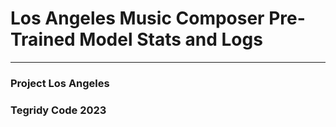 # Los Angeles Music Composer Pre-Trained Model Stats and Logs

***

### Project Los Angeles
### Tegridy Code 2023
